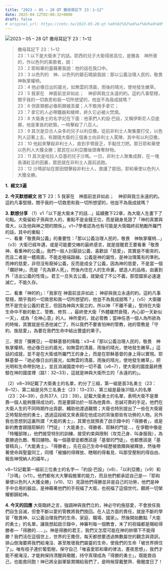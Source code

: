 ```yaml
---
title: "2023 – 05 – 28 QT 撒母耳記下 23：1~12"
date: 2025-04-12T02:08:32+0800
draft: false
# original_url: https://cmtc.tw/2023-05-28-qt-%e6%92%92%e6%af%8d%e8%80%b3%e8%a8%98%e4%b8%8b-23%ef%bc%9a112
---
```


![2023 – 05 – 28 QT 撒母耳記下 23：1\~12](/images/qt.jpg  "2023 – 05 – 28 QT 撒母耳記下 23：1\~12")

> 撒母耳記下 23：1\~12  
> 23：1 以下是大衛末了的話。耶西的兒子大衛得居高位，是雅各　神所膏的，作以色列的美歌者，說：  
> 23：2 耶和華的靈藉著我說：他的話在我口中。  
> 23：3 以色列的　神、以色列的磐石曉諭我說：那以公義治理人民的，敬畏　神執掌權柄，  
> 23：4 他必像日出的晨光，如無雲的清晨，雨後的晴光，使地發生嫩草。  
> 23：5 我家在　神面前並非如此；　神卻與我立永遠的約。這約凡事堅穩，關乎我的一切救恩和我一切所想望的，他豈不為我成就嗎？  
> 23：6 但匪類都必像荊棘被丟棄；人不敢用手拿它；  
> 23：7 拿它的人必帶鐵器和槍桿，終久它必被火焚燒。  
> 23：8 大衛勇士的名字記在下面：他革捫人約設‧巴設，又稱伊斯尼人亞底挪，他是軍長的統領，一時擊殺了八百人。  
> 23：9 其次是亞合人朵多的兒子以利亞撒。從前非利士人聚集要打仗，以色列人迎著上去，有跟隨大衛的三個勇士向非利士人罵陣，其中有以利亞撒。  
> 23：10 他起來擊殺非利士人，直到手臂疲乏，手黏住刀把。那日耶和華使以色列人大獲全勝；眾民在以利亞撒後頭專奪財物。  
> 23：11 其次是哈拉人亞基的兒子沙瑪。一日，非利士人聚集成群，在一塊長滿紅豆的田裏，眾民就在非利士人面前逃跑。  
> 23：12 沙瑪卻站在那田間擊殺非利士人，救護了那田。耶和華使以色列人大獲全勝。

**1.  經文3遍**

**2. 今天默想經文**
撒下 23：5 我家在　神面前並非如此；　神卻與我立永遠的約。這約凡事堅穩，關乎我的一切救恩和我一切所想望的，他豈不為我成就嗎？

**3. 默想分享**
（1）v1「以下是大衛末了的話…」延續撒下22章，為大衛人生畫下了句點。大衛留給子孫與世人的，重點不是金錢王位，而是親身見證了「神的真實與偉大，以及他與神之間的關係」。v1\~7學者認為也有可能是大衛臨終前勉勵所羅門的話，其中的重點：  
一、看重「敬畏與公義」的重要性：「那以公義治理人民的，敬畏　神執掌權柄…」（v3）大衛已經年邁，或是可能要交棒的最終感言，就是提醒君王要看重「敬畏神、看重神的公義」。我們一般人討厭談公義，喜歡談「慈愛」，其實是不衝突的，而且二者是一體兩面，不能走極端路線。公義是神的屬性，是神治理萬有的準則。而神的慈愛，非但沒有廢掉公義，反而是成全了公義，因為神的慈愛，不是當一個「爛好神」，而是「先為罪人死」，然後內住在人的生命裏，塑造人的品格，由裏到外「活出公義的性情」。君王一旦失去公義，就變成了不公不義，那麼國家必速速滅亡，不能久存。

二、看重「神的約」：「我家在 神面前並非如此； 神卻與我立永遠的約。這約凡事堅穩，關乎我的一切救恩和我一切所想望的，他豈不為我成就嗎？」（v5）大衛雖然不是完全公義的君王，但因為神與大衛立約，所以神「不離不棄」，堅持在大衛生命中不斷的動工、管教、修剪…，最終使大衛「外體雖然衰殘，內心卻一天新似一天」，成為「合神心意」的人。神所愛的，就必管教；當神任憑一個人為所欲為的時候，其實就是任憑他滅亡了。所以我們不要害怕神的管教，祂的管教是「守約、施慈愛」，為要在我們生命中結出豐盛的果子。

三、預言「彌賽亞」—耶穌基督的降臨：v3\~4「那以公義治理人民的，敬畏　神執掌權柄，他必像日出的晨光，如無雲的清晨，雨後的晴光，使地發生嫩草。」這話的成就，並不是在大衛或所羅門王的身上，而是在耶穌基督的身上得以實現。耶穌基督—「祂必像日出的晨光，如無雲的清晨，雨後的晴光，使地發生嫩草」，把光明和生命帶到地上，並且消滅國度中的一切不義（v6\~7），使大衛的國度最終應驗在神的國度裡（路1：32\~33），這就是神與大衛所立的「永遠的約」。

（2）v8\~39記載了大衛勇士的名單，約分了三組，第一組是首3名勇士（23：8\~12）、第二組是另外三名勇士（23：13\~23）、第三組是最後31個人的名單（23：24\~39），合共37人（23：39）。記載大衛勇士的名單，表明大衛不是單靠一個人能夠獲得成功的，而是要歸功於一班為他賣命、忠誠可靠的手足。他們在大衛人生的不同時期作出貢獻、輔助他渡過難關；大衛也特別提出了一些在大衛疲乏時幫助他的勇士，透過這段經文來表揚在他成功的背後那些有功勞的人物。另外我也思想到這裏所謂「大能的勇士」，其實也就預表了啟示錄中的「得勝者」，或是新約教會跟隨耶穌的「門徒」！大能勇士、得勝者、耶穌的門徒…，在爭戰中像是「特種部隊」，他們接受特別的訓練、接受約束與限制（攻克己身、叫身服我），為要勝過仇敵、奪回擄物。每一個基督徒都應該是「基督的門徒」，也都應該是「基督精兵」、「大能勇士」、「得勝者」，先在自己生命中經歷被救贖與被釋放，然後帶著使命與聖靈同工，同樣「被擄的得釋放、瞎眼的得看見、叫那受壓制的得自由、報告神悅納人的禧年。」

v8\~12記載第一組前三位勇士的名字—「約設·巴設」（v8）、「以利亞撒」（v9）和「沙瑪」（v11）。他們都有大大擊殺敵軍的能力，而且他們都承認自己是—「耶和華使以色列人大獲全勝」（v10、12）見證他們得勝並非是自己的功勞，他們是神手中合用的器皿，是神藉著他們的手祝福了大衛，也祝福了這個世代，願將一切榮耀都歸給神。

**4. 今天的回應**
大衛臨終之言，強調神與我們立約，神必守約施慈愛，不會放任我們自生自滅，但會不斷以愛的管教將我們挽回。在人這方面的責任，就是不斷的學習「敬畏神、以公義治理我們的生命、家庭、職場、國家」。然後開始數點「大能的勇士」的名單，讓我想起啟示錄中，神審判每一個教會，末了的祝福都是賜給得勝者—「得勝的……」。神是得勝的君王，我們又怎麼可能在神的帥領下不能得勝？我們活在這個世上，世界的王撒但，每天都想要透過無數屬世的觀念與資訊，排山倒海要將我們給淹沒、甚至敗壞我們屬靈的生命，使我們的生命「被世界擠住了」。唯有枝子連於葡萄樹，保守自己「唯喜愛耶和華的律法，晝夜思想」，我們才能不被淹沒，才能夠保持清醒與儆醒，持守真理成為「得勝的勇士」，既能救自己，也能救同胞！神已將全副軍裝賞賜給我們了，是時候穿戴整齊、儆醒度日了！
